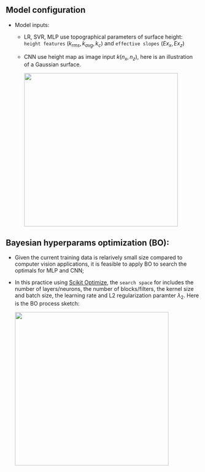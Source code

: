 ## Model configuration
* Model inputs: 
  * LR, SVR, MLP use topographical parameters of surface height: `height features` ($k_{rms}, k_{avg}, k_c$) and `effective slopes` ($Ex_x, Ex_z$) 
  * CNN use height map as image input $k(n_x,n_z)$, here is an illustration of a Gaussian surface.
 
    <div align="left">
      <img src="https://github.com/user-attachments/assets/a0b7cc35-6e2b-4518-acd9-c67a4fca6584" width=400 />
    </div>
    
## Bayesian hyperparams optimization (BO): 
* Given the current training data is relarively small size compared to computer vision applications, it is feasible to apply BO to search the optimals for MLP and CNN;
* In this practice using [Scikit Optimize](https://github.com/user-attachments/assets/a0b7cc35-6e2b-4518-acd9-c67a4fca6584), the `search space` for includes the number of layers/neurons, the number of blocks/filters, the kernel size and batch size, the learning rate and L2 regularization paramter $\lambda_2$. Here is the BO process sketch:
  
    <div align="left">
      <img src="https://github.com/user-attachments/assets/dc81c5fa-f1ed-432c-a74d-260f0332dadd" width=400 />
    </div>
  

